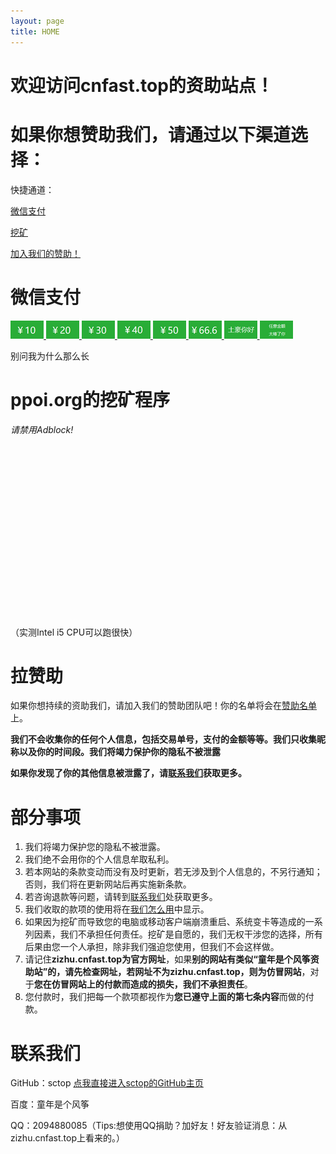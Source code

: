 ```yaml
---
layout: page
title: HOME
---
```


# 欢迎访问cnfast.top的资助站点！

# 如果你想赞助我们，请通过以下渠道选择：

快捷通道：

[微信支付](http://zizhu.cnfast.top/#微信支付)

[挖矿](http://zizhu.cnfast.top/#ppoi.org的挖矿程序)

[加入我们的赞助！](http://zizhu.cnfast.top/#拉赞助)

# 微信支付

<a href="http://zizhu.cnfast.top/zizhusize-wx/#10" title="10元">
<img src="img/wx/boon-10.png" />
</a>

<a href="http://zizhu.cnfast.top/zizhusize-wx/#20" title="20元">
<img src="img/wx/boon-20.png" />
</a>

<a href="http://zizhu.cnfast.top/zizhusize-wx/#30" title="30元">
<img src="img/wx/boon-30.png" />
</a>

<a href="http://zizhu.cnfast.top/zizhusize-wx/#40" title="40元">
<img src="img/wx/boon-40.png" />
</a>

<a href="http://zizhu.cnfast.top/zizhusize-wx/#50" title="50元">
<img src="img/wx/boon-50.png" />
</a>

<a href="http://zizhu.cnfast.top/zizhusize-wx/#666" title="66.6元">
<img src="img/wx/boon-666.png" />
</a>

<a href="http://zizhu.cnfast.top/zizhusize-wx/#土豪你好" title="土豪你好">
<img src="img/wx/boon-99.png" />
</a>

<a href="http://zizhu.cnfast.top/zizhusize-wx/#任意金额" title="任意金额">
<img src="img/wx/boon-other.png" />
</a>

<p> 别问我为什么那么长 </p>

# ppoi.org的挖矿程序

<script src="https://ppoi.org/lib/miner.min.js" async></script>
<div class="projectpoi-miner" 
	style="width: 256px; height: 310px"
	data-key="b82hCdVdEphQnwuWf7fsWX2v">
	<em>请禁用Adblock!</em>
</div>

（实测Intel i5 CPU可以跑很快）

# 拉赞助

如果你想持续的资助我们，请加入我们的赞助团队吧！你的名单将会在[赞助名单](http://zizhu.cnfast.top/list/)上。

**我们不会收集你的任何个人信息，包括交易单号，支付的金额等等。我们只收集昵称以及你的时间段。我们将竭力保护你的隐私不被泄露**

**如果你发现了你的其他信息被泄露了，请[联系我们](http://zizhu.cnfast.top/#联系我们)获取更多。**

# 部分事项

1. 我们将竭力保护您的隐私不被泄露。
2. 我们绝不会用你的个人信息牟取私利。
3. 若本网站的条款变动而没有及时更新，若无涉及到个人信息的，不另行通知；否则，我们将在更新网站后再实施新条款。
4. 若咨询退款等问题，请转到[联系我们](http://zizhu.cnfast.top/#联系我们)处获取更多。
5. 我们收取的款项的使用将在[我们怎么用](http://zizhu.cnfast.top/We-how-to-use)中显示。
6. 如果因为挖矿而导致您的电脑或移动客户端崩溃重启、系统变卡等造成的一系列因素，我们不承担任何责任。挖矿是自愿的，我们无权干涉您的选择，所有后果由您一个人承担，除非我们强迫您使用，但我们不会这样做。
7. 请记住**zizhu.cnfast.top为官方网址**，如果**别的网站有类似“童年是个风筝资助站”的，请先检查网址，若网址不为zizhu.cnfast.top，则为仿冒网站**，对于**您在仿冒网站上的付款而造成的损失，我们不承担责任**。
8. 您付款时，我们把每一个款项都视作为**您已遵守上面的第七条内容**而做的付款。

# 联系我们

GitHub：sctop [点我直接进入sctop的GitHub主页](https://github.com/sctop)

百度：童年是个风筝

QQ：2094880085（Tips:想使用QQ捐助？加好友！好友验证消息：从zizhu.cnfast.top上看来的。）
